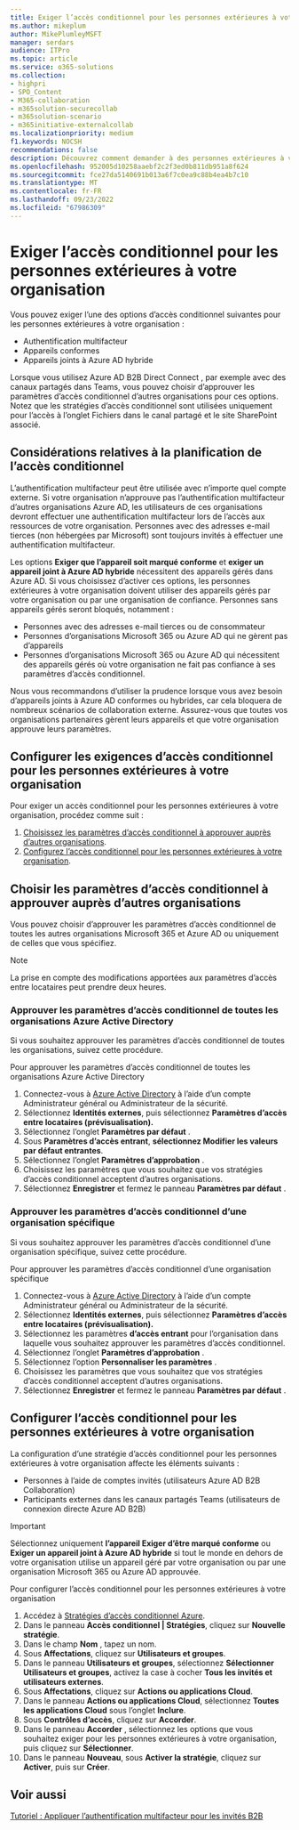 ```yaml
---
title: Exiger l’accès conditionnel pour les personnes extérieures à votre organisation
ms.author: mikeplum
author: MikePlumleyMSFT
manager: serdars
audience: ITPro
ms.topic: article
ms.service: o365-solutions
ms.collection:
- highpri
- SPO_Content
- M365-collaboration
- m365solution-securecollab
- m365solution-scenario
- m365initiative-externalcollab
ms.localizationpriority: medium
f1.keywords: NOCSH
recommendations: false
description: Découvrez comment demander à des personnes extérieures à votre organisation de passer des contrôles d’accès conditionnel tels que l’authentification multifacteur et les appareils conformes.
ms.openlocfilehash: 952005d10258aaebf2c2f3ed0b811db951a8f624
ms.sourcegitcommit: fce27da5140691b013a6f7c0ea9c88b4ea4b7c10
ms.translationtype: MT
ms.contentlocale: fr-FR
ms.lasthandoff: 09/23/2022
ms.locfileid: "67986309"
---
```

# <a name="require-conditional-access-for-people-outside-your-organization"></a>Exiger l’accès conditionnel pour les personnes extérieures à votre organisation

Vous pouvez exiger l’une des options d’accès conditionnel suivantes pour les personnes extérieures à votre organisation :

- Authentification multifacteur
- Appareils conformes
- Appareils joints à Azure AD hybride

Lorsque vous utilisez Azure AD B2B Direct Connect , par exemple avec des canaux partagés dans Teams, vous pouvez choisir d’approuver les paramètres d’accès conditionnel d’autres organisations pour ces options. Notez que les stratégies d’accès conditionnel sont utilisées uniquement pour l’accès à l’onglet Fichiers dans le canal partagé et le site SharePoint associé.

## <a name="planning-considerations-for-conditional-access"></a>Considérations relatives à la planification de l’accès conditionnel

L’authentification multifacteur peut être utilisée avec n’importe quel compte externe. Si votre organisation n’approuve pas l’authentification multifacteur d’autres organisations Azure AD, les utilisateurs de ces organisations devront effectuer une authentification multifacteur lors de l’accès aux ressources de votre organisation. Personnes avec des adresses e-mail tierces (non hébergées par Microsoft) sont toujours invités à effectuer une authentification multifacteur.

Les options **Exiger que l’appareil soit marqué conforme** et **exiger un appareil joint à Azure AD hybride** nécessitent des appareils gérés dans Azure AD. Si vous choisissez d’activer ces options, les personnes extérieures à votre organisation doivent utiliser des appareils gérés par votre organisation ou par une organisation de confiance. Personnes sans appareils gérés seront bloqués, notamment :

- Personnes avec des adresses e-mail tierces ou de consommateur
- Personnes d’organisations Microsoft 365 ou Azure AD qui ne gèrent pas d’appareils
- Personnes d’organisations Microsoft 365 ou Azure AD qui nécessitent des appareils gérés où votre organisation ne fait pas confiance à ses paramètres d’accès conditionnel.

Nous vous recommandons d’utiliser la prudence lorsque vous avez besoin d’appareils joints à Azure AD conformes ou hybrides, car cela bloquera de nombreux scénarios de collaboration externe. Assurez-vous que toutes vos organisations partenaires gèrent leurs appareils et que votre organisation approuve leurs paramètres.

## <a name="set-up-conditional-access-requirements-for-people-outside-your-organization"></a>Configurer les exigences d’accès conditionnel pour les personnes extérieures à votre organisation

Pour exiger un accès conditionnel pour les personnes extérieures à votre organisation, procédez comme suit :

1. [Choisissez les paramètres d’accès conditionnel à approuver auprès d’autres organisations](#choose-conditional-access-settings-to-trust-from-other-organizations).
1. [Configurez l’accès conditionnel pour les personnes extérieures à votre organisation](#set-up-conditional-access-for-people-outside-your-organization).

## <a name="choose-conditional-access-settings-to-trust-from-other-organizations"></a>Choisir les paramètres d’accès conditionnel à approuver auprès d’autres organisations

Vous pouvez choisir d’approuver les paramètres d’accès conditionnel de toutes les autres organisations Microsoft 365 et Azure AD ou uniquement de celles que vous spécifiez.

> [!NOTE]
> La prise en compte des modifications apportées aux paramètres d’accès entre locataires peut prendre deux heures.

### <a name="trust-conditional-access-settings-from-all-azure-active-directory-organizations"></a>Approuver les paramètres d’accès conditionnel de toutes les organisations Azure Active Directory

Si vous souhaitez approuver les paramètres d’accès conditionnel de toutes les organisations, suivez cette procédure.

Pour approuver les paramètres d’accès conditionnel de toutes les organisations Azure Active Directory
1. Connectez-vous à [Azure Active Directory](https://aad.portal.azure.com) à l’aide d’un compte Administrateur général ou Administrateur de la sécurité.
1. Sélectionnez **Identités externes**, puis sélectionnez **Paramètres d’accès entre locataires (prévisualisation).**
1. Sélectionnez l’onglet **Paramètres par défaut** .
1. Sous **Paramètres d’accès entrant**, **sélectionnez Modifier les valeurs par défaut entrantes**.
1. Sélectionnez l’onglet **Paramètres d’approbation** .
1. Choisissez les paramètres que vous souhaitez que vos stratégies d’accès conditionnel acceptent d’autres organisations.
1. Sélectionnez **Enregistrer** et fermez le panneau **Paramètres par défaut** .

### <a name="trust-conditional-access-settings-from-a-specific-organization"></a>Approuver les paramètres d’accès conditionnel d’une organisation spécifique

Si vous souhaitez approuver les paramètres d’accès conditionnel d’une organisation spécifique, suivez cette procédure.

Pour approuver les paramètres d’accès conditionnel d’une organisation spécifique
1. Connectez-vous à [Azure Active Directory](https://aad.portal.azure.com) à l’aide d’un compte Administrateur général ou Administrateur de la sécurité.
1. Sélectionnez **Identités externes**, puis sélectionnez **Paramètres d’accès entre locataires (prévisualisation).**
1. Sélectionnez les paramètres **d’accès entrant** pour l’organisation dans laquelle vous souhaitez approuver les paramètres d’accès conditionnel.
1. Sélectionnez l’onglet **Paramètres d’approbation** .
1. Sélectionnez l’option **Personnaliser les paramètres** .
1. Choisissez les paramètres que vous souhaitez que vos stratégies d’accès conditionnel acceptent d’autres organisations.
1. Sélectionnez **Enregistrer** et fermez le panneau **Paramètres par défaut** .

## <a name="set-up-conditional-access-for-people-outside-your-organization"></a>Configurer l’accès conditionnel pour les personnes extérieures à votre organisation

La configuration d’une stratégie d’accès conditionnel pour les personnes extérieures à votre organisation affecte les éléments suivants :

- Personnes à l’aide de comptes invités (utilisateurs Azure AD B2B Collaboration)
- Participants externes dans les canaux partagés Teams (utilisateurs de connexion directe Azure AD B2B)

> [!IMPORTANT]
> Sélectionnez uniquement **l’appareil Exiger d’être marqué conforme** ou **Exiger un appareil joint à Azure AD hybride** si tout le monde en dehors de votre organisation utilise un appareil géré par votre organisation ou par une organisation Microsoft 365 ou Azure AD approuvée.

Pour configurer l’accès conditionnel pour les personnes extérieures à votre organisation
1. Accédez à [Stratégies d’accès conditionnel Azure](https://portal.azure.com/#blade/Microsoft_AAD_IAM/ConditionalAccessBlade).
1. Dans le panneau **Accès conditionnel | Stratégies**, cliquez sur **Nouvelle stratégie**.
1. Dans le champ **Nom** , tapez un nom.
1. Sous **Affectations**, cliquez sur **Utilisateurs et groupes**.
1. Dans le panneau **Utilisateurs et groupes**, sélectionnez **Sélectionner Utilisateurs et groupes**, activez la case à cocher **Tous les invités et utilisateurs externes**.
1. Sous **Affectations**, cliquez sur **Actions ou applications Cloud**.
1. Dans le panneau **Actions ou applications Cloud**, sélectionnez **Toutes les applications Cloud** sous l’onglet **Inclure**.
1. Sous **Contrôles d’accès**, cliquez sur **Accorder**.
1. Dans le panneau **Accorder** , sélectionnez les options que vous souhaitez exiger pour les personnes extérieures à votre organisation, puis cliquez sur **Sélectionner**.
1. Dans le panneau **Nouveau**, sous **Activer la stratégie**, cliquez sur **Activer**, puis sur **Créer**.

## <a name="related-topics"></a>Voir aussi

[Tutoriel : Appliquer l’authentification multifacteur pour les invités B2B](/azure/active-directory/external-identities/b2b-tutorial-require-mfa)
